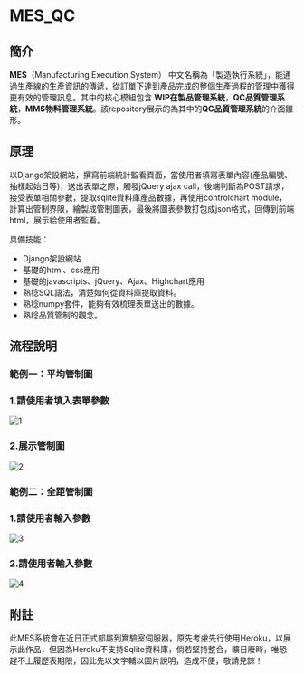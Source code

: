 # MES_QC

## 簡介

**MES**（Manufacturing Execution System） 中文名稱為「製造執行系統」，能通過生產線的生產資訊的傳遞，從訂單下達到產品完成的整個生產過程的管理中獲得更有效的管理訊息。其中的核心模組包含 **WIP在製品管理系統**，**QC品質管理系統**，**MMS物料管理系統**。該repository展示的為其中的**QC品質管理系統**的介面雛形。

## 原理

以Django架設網站，撰寫前端統計監看頁面，當使用者填寫表單內容(產品編號、抽樣起始日等)，送出表單之際，觸發jQuery ajax call，後端判斷為POST請求，接受表單相關參數，提取sqlite資料庫產品數據，再使用controlchart module，計算出管制界限，繪製成管制圖表，最後將圖表參數打包成json格式，回傳到前端html，展示給使用者監看。

具備技能：<br>

+ Django架設網站
+ 基礎的html、css應用
+ 基礎的javascripts、jQuery、Ajax、Highchart應用
+ 熟稔SQL語法，清楚如何從資料庫提取資料。
+ 熟稔numpy套件，能夠有效梳理表單送出的數據。
+ 熟稔品質管制的觀念。

## 流程說明

### 範例一：平均管制圖

### 1.請使用者填入表單參數

![1](<https://github.com/vbjc5275/MES_QC/raw/master/image/1.jpg>)

###  2.展示管制圖

![2](<https://github.com/vbjc5275/MES_QC/raw/master/image/2.jpg>)

### 範例二：全距管制圖

### 1.請使用者輸入參數

![3](<https://github.com/vbjc5275/MES_QC/raw/master/image/3.jpg>)

### 2.請使用者輸入參數

![4](<https://github.com/vbjc5275/MES_QC/raw/master/image/4.jpg>)

## 附註

此MES系統會在近日正式部屬到實驗室伺服器，原先考慮先行使用Heroku，以展示此作品，但因為Heroku不支持Sqlite資料庫，倘若堅持整合，曠日廢時，唯恐趕不上履歷表期限，因此先以文字輔以圖片說明，造成不便，敬請見諒！

